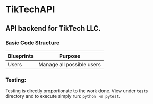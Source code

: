 # TikTechAPI
## API backend for TikTech LLC.

### Basic Code Structure

| Blueprints | Purpose |
| ------ | ------ |
| Users | Manage all possible users |

### Testing:
Testing is directly proportionate to the work done. View under `tests` directory and to execute simply run:
`python -m pytest`. 

